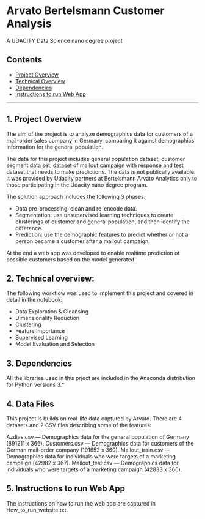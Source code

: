 # Arvato Bertelsmann Customer Analysis
A UDACITY Data Science nano degree project


## Contents

- [Project Overview](#projectoverview)
- [Technical Overview](#technicaloverview)
- [Dependencies](#dependencies)
- [Instructions to run Web App](#InstructionstorunWebApp)



***

<a id='projectoverview'></a>

## 1. Project Overview

The aim of the project is to analyze demographics data for customers of a mail-order sales company in Germany, comparing it against demographics information for the general population.

The data for this project includes general population dataset, customer segment data set, dataset of mailout campaign with response and test dataset that needs to make predictions. The data is not publically available. It was provided by Udacity partners at Bertelsmann Arvato Analytics only to those participating in the Udacity nano degree program.

The solution approach includes the following 3 phases:
* Data pre-processing: clean and re-encode data.
* Segmentation: use unsupervised learning techniques to create clusterings of customer and general population, and then identify the difference.
* Prediction: use the demographic features to predict whether or not a person became a customer after a mailout campaign.

At the end a web app was developed to enable realtime prediction of possible customers based on the model generated.

## 2. Technical overview:

The following workflow was used to implement this project and covered in detail in the notebook: 

* Data Exploration & Cleansing
* Dimensionality Reduction
* Clustering
* Feature Importance
* Supervised Learning
* Model Evaluation and Selection



## 3. Dependencies

All the libraries used in this prject are included in the Anaconda distribution for Python versions 3.*


## 4. Data Files

This project is builds on real-life data captured by Arvato. There are 4 datasets and 2 CSV files describing some of the features:

Azdias.csv — Demographics data for the general population of Germany (891211 x 366).
Customers.csv — Demographics data for customers of the German mail-order company (191652 x 369).
Mailout_train.csv — Demographics data for individuals who were targets of a marketing campaign (42982 x 367).
Mailout_test.csv — Demographics data for individuals who were targets of a marketing campaign (42833 x 366).

## 5. Instructions to run Web App

The instructions on how to run the web app are captured in How_to_run_website.txt. 





